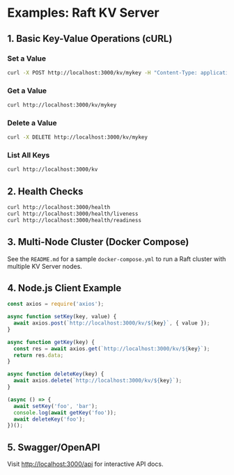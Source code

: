 # Examples: Raft KV Server

## 1. Basic Key-Value Operations (cURL)

### Set a Value
```bash
curl -X POST http://localhost:3000/kv/mykey -H "Content-Type: application/json" -d '{"value": "myvalue"}'
```

### Get a Value
```bash
curl http://localhost:3000/kv/mykey
```

### Delete a Value
```bash
curl -X DELETE http://localhost:3000/kv/mykey
```

### List All Keys
```bash
curl http://localhost:3000/kv
```

## 2. Health Checks

```bash
curl http://localhost:3000/health
curl http://localhost:3000/health/liveness
curl http://localhost:3000/health/readiness
```

## 3. Multi-Node Cluster (Docker Compose)

See the `README.md` for a sample `docker-compose.yml` to run a Raft cluster with multiple KV Server nodes.

## 4. Node.js Client Example

```js
const axios = require('axios');

async function setKey(key, value) {
  await axios.post(`http://localhost:3000/kv/${key}`, { value });
}

async function getKey(key) {
  const res = await axios.get(`http://localhost:3000/kv/${key}`);
  return res.data;
}

async function deleteKey(key) {
  await axios.delete(`http://localhost:3000/kv/${key}`);
}

(async () => {
  await setKey('foo', 'bar');
  console.log(await getKey('foo'));
  await deleteKey('foo');
})();
```

## 5. Swagger/OpenAPI

Visit [http://localhost:3000/api](http://localhost:3000/api) for interactive API docs.
